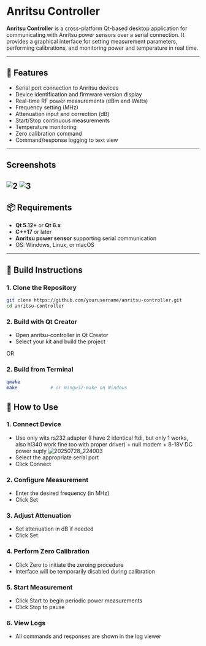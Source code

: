 # Anritsu Controller

**Anritsu Controller** is a cross-platform Qt-based desktop application for communicating with Anritsu power sensors over a serial connection. It provides a graphical interface for setting measurement parameters, performing calibrations, and monitoring power and temperature in real time.

---

## 🔧 Features

- Serial port connection to Anritsu devices
- Device identification and firmware version display
- Real-time RF power measurements (dBm and Watts)
- Frequency setting (MHz)
- Attenuation input and correction (dB)
- Start/Stop continuous measurements
- Temperature monitoring
- Zero calibration command
- Command/response logging to text view

---
## Screenshots
![2](https://github.com/user-attachments/assets/c6aa65a5-513f-4a12-badf-20bee805e569)
![3](https://github.com/user-attachments/assets/03bd6d2f-5c0d-4590-87ea-42cb662d6c9d)
---
## 📦 Requirements

- **Qt 5.12+** or **Qt 6.x**
- **C++17** or later
- **Anritsu power sensor** supporting serial communication
- OS: Windows, Linux, or macOS

---

## 🚀 Build Instructions

### 1. Clone the Repository

```bash
git clone https://github.com/yourusername/anritsu-controller.git
cd anritsu-controller
```
### 2. Build with Qt Creator
- Open anritsu-controller in Qt Creator
- Select your kit and build the project

OR

### 2. Build from Terminal
```bash
qmake
make            # or mingw32-make on Windows
```

## 🧪 How to Use
### 1. Connect Device
 - Use only wits rs232 adapter (I have 2 identical ftdi, but only 1 works, also hl340 work fine too with proper driver) + null modem + 8-18V DC power suply
![20250728_224003](https://github.com/user-attachments/assets/ab14f112-60db-4c64-ac45-872bbc7853cf)
 - Select the appropriate serial port
 - Click Connect

### 2. Configure Measurement
 - Enter the desired frequency (in MHz)
 - Click Set
### 3. Adjust Attenuation
 - Set attenuation in dB if needed
 - Click Set
### 4. Perform Zero Calibration
 - Click Zero to initiate the zeroing procedure
 - Interface will be temporarily disabled during calibration
### 5. Start Measurement
- Click Start to begin periodic power measurements
- Click Stop to pause
### 6. View Logs
 - All commands and responses are shown in the log viewer

